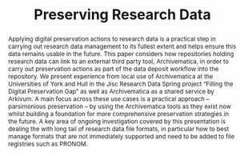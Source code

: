 ---
abstract: Applying digital preservation actions to research data is a practical step
  in carrying out research data management to its fullest extent and helps ensure
  this data remains usable in the future. This paper considers how repositories holding
  research data can link to an external third party tool, Archivematica, in order
  to carry out preservation actions as part of the data deposit workflow into the
  repository. We present experience from local use of Archivematica at the Universities
  of York and Hull in the Jisc Research Data Spring project “Filling the Digital Preservation
  Gap” as well as Archivematica as a shared service by Arkivum. A main focus across
  these use cases is a practical approach – parsimonious preservation – by using the
  Archivematica tools as they exist now whilst building a foundation for more comprehensive
  preservation strategies in the future. A key area of ongoing investigation covered
  by this presentation is dealing the with long tail of research data file formats,
  in particular how to best manage formats that are not immediately supported and
  need to be added to file registries such as PRONOM.
creators:
- Wilson, Simon
- Addis, Matthew
- Green, Richard
- Allinson, Julie
- Mitcham, Jenny
- Awre, Christopher
date: null
document_url: https://services.phaidra.univie.ac.at/api/object/o:503171/download
grand_parent: iPRES
institutions: []
keywords: []
landing_page_url: https://phaidra.univie.ac.at/o:503171
language: eng
layout: publication
license: CC BY-NC-SA 3.0 AT
notes_url: null
parent: iPRES 2016
presentation_url: null
publication_type: paper
size: 329947
source_name: iPRES
title: Preserving Research Data
year: 2016
---